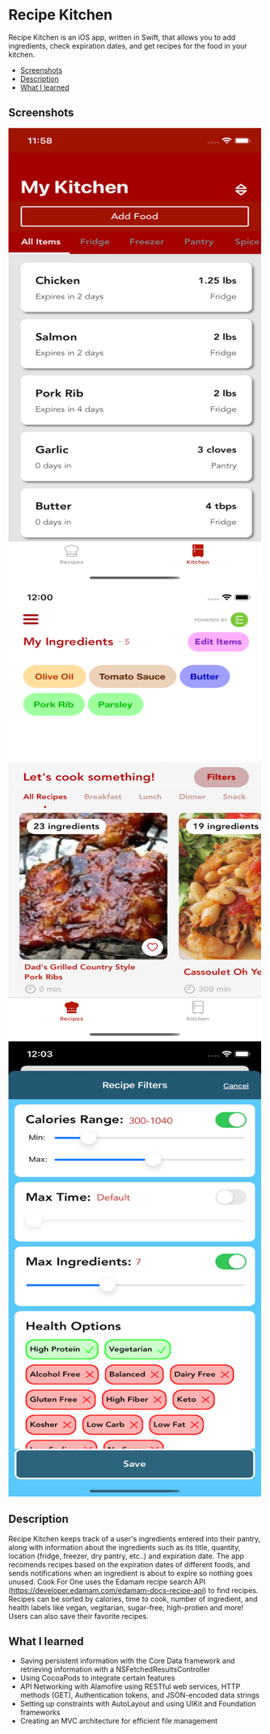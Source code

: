 # Recipe Kitchen

Recipe Kitchen is an iOS app, written in Swift, that allows you to add ingredients, check expiration dates, and get recipes for the food in your kitchen. 

- [Screenshots](#Screenshots)
- [Description](#Description)
- [What I learned](#What-I-learned)

Screenshots
------------

<p float="left">
  <img src="https://github.com/talpert022/CookForOne/blob/master/Screenshots/screenshot1.png" width="500" height = "900" />
  <img src="https://github.com/talpert022/CookForOne/blob/master/Screenshots/screenshot2.png" width="500" height = "900" />
  <img src="https://github.com/talpert022/CookForOne/blob/master/Screenshots/screenshot3.png" width="500" height = "900" />
</p>


Description 
------------

Recipe Kitchen keeps track of a user's ingredients entered into their pantry, along with information about the ingredients such as its title, quantity, location (fridge, freezer, dry pantry, etc..) and expiration date. The app recomends recipes based on the expiration dates of different foods, and sends notifications when an ingredient is about to expire so nothing goes unused. Cook For One uses the Edamam recipe search API (https://developer.edamam.com/edamam-docs-recipe-api) to find recipes. Recipes can be sorted by calories, time to cook, number of ingredient, and health labels like vegan, vegitarian, sugar-free, high-protien and more! Users can also save their favorite recipes.

What I learned
--------------

* Saving persistent information with the Core Data framework and retrieving information with a NSFetchedResultsController
* Using CocoaPods to integrate certain features 
* API Networking with Alamofire using RESTful web services, HTTP methods (GET), Authentication tokens, and JSON-encoded data strings
* Setting up constraints with AutoLayout and using UIKit and Foundation frameworks
* Creating an MVC architecture for efficient file management 
